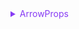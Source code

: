 <details>

<summary style="color: #873bf4; cursor: pointer">ArrowProps</summary>

```typescript
type ArrowType = 'triangle' | 'circle' | 'diamond' | 'rect' | 'vee' | 'triangle-rect' | 'simple';

type ArrowStyle = PathStyleProps & {
  type: ArrowType;
  width: number;
  height: number;
  offset?: number;
};

type ArrowProps = {
  /**
   * 边的起始端箭头
   */
  startArrow?: boolean | ArrowStyle;
  /**
   * 边的结束端箭头
   */
  endArrow?: boolean | ArrowStyle;
};
```

`ArrowType` 可选值如下：

| 类型名称          | 效果                                                                                                                   |
| ----------------- | ---------------------------------------------------------------------------------------------------------------------- |
| `'simple'`        | <img src="https://mdn.alipayobjects.com/huamei_qa8qxu/afts/img/A*yOWMQaMVw7QAAAAAAAAAAAAADmJ7AQ/original" width=250 /> |
|                   |
| `'triangle'`      | <img src="https://mdn.alipayobjects.com/huamei_qa8qxu/afts/img/A*GMbvSrBQWV0AAAAAAAAAAAAADmJ7AQ/original" width=240 /> |
| `'circle'`        | <img src="https://mdn.alipayobjects.com/huamei_qa8qxu/afts/img/A*DDnWQJFM9ZsAAAAAAAAAAAAADmJ7AQ/original" width=250 /> |
| `'diamond'`       | <img src="https://mdn.alipayobjects.com/huamei_qa8qxu/afts/img/A*OwA9RL3i4FUAAAAAAAAAAAAADmJ7AQ/original" width=250 /> |
| `'rect'`          | <img src="https://mdn.alipayobjects.com/huamei_qa8qxu/afts/img/A*JfstQYm4_g4AAAAAAAAAAAAADmJ7AQ/original" width=240 /> |
| `'vee'`           | <img src="https://mdn.alipayobjects.com/huamei_qa8qxu/afts/img/A*NlzeT4JPlSMAAAAAAAAAAAAADmJ7AQ/original" width=240 /> |
| `'triangle-rect'` | <img src="https://mdn.alipayobjects.com/huamei_qa8qxu/afts/img/A*v4EHSo5o5RAAAAAAAAAAAAAADmJ7AQ/original" width=240 /> |

</details>
